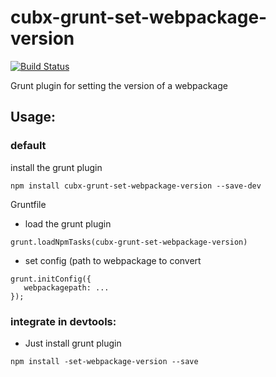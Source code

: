 # cubx-grunt-set-webpackage-version

[![Build Status](https://travis-ci.org/cubbles/cubx-grunt-set-webpackage-version.svg?branch=master)](https://travis-ci.org/cubbles/cubx-grunt-set-webpackage-version)

Grunt plugin for setting the version of a webpackage

## Usage:

### default

install the grunt plugin 

```
npm install cubx-grunt-set-webpackage-version --save-dev
```

Gruntfile

* load the grunt plugin
    
```    
grunt.loadNpmTasks(cubx-grunt-set-webpackage-version)
```
        
* set config (path to webpackage to convert 
    
```        
grunt.initConfig({
   webpackagepath: ...
});
```

 
### integrate in devtools: 
* Just install grunt plugin
  
```
npm install -set-webpackage-version --save
```
